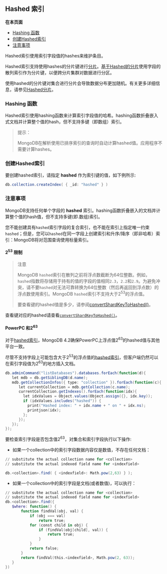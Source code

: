 ## Hashed 索引
**在本页面**

- [Hashing 函数](#hashing)
- [创建Hashed索引](#创建)
- [注意事项](#注意)

Hashed索引使用索引字段值的hashes来维护条目。

Hashed索引支持使用hashes的分片键进行[分片](https://docs.mongodb.com/manual/sharding/)。[基于Hashed的分片](https://docs.mongodb.com/manual/core/hashed-sharding/#sharding-hashed-sharding)使用字段的散列索引作为分片键，以便跨分片集群对数据进行分区。

使用hashed的分片键对集合进行分片会导致数据分布更加随机。有关更多详细信息，请参见[Hashed分片](https://docs.mongodb.com/manual/core/hashed-sharding/#sharding-hashed-sharding)。

### <span id="hashing">Hashing 函数</span>
Hashed索引使用hashing函数来计算索引字段值的哈希。hashing函数折叠嵌入式文档并计算整个值的hash，但不支持多键（即数组）索引。

> 提示：
> 
> MongoDB在解析使用已排序索引的查询时自动计算hashed值。应用程序不需要计算hashes。

### <span id="创建">创建Hashed索引</span>
要创建hashed索引，请指定 **hashed** 作为索引键的值，如下例所示:

```powershell
db.collection.createIndex( { _id: "hashed" } )
```
### <span id="注意">注意事项</span>
MongoDB支持任何单个字段的 **hashed** 索引。hashing函数折叠嵌入的文档并计算整个值的hash值，但不支持多键(即.数组)索引。

您不能创建具有`hashed`索引字段的复合索引，也不能在索引上指定唯一约束`hashed`；但是，您可以`hashed`在同一字段上创建索引和升序/降序（即非哈希）索引：MongoDB将对范围查询使用标量索引。

#### 2<sup>53</sup> 限制

> 注意
>
> MongoDB `hashed`索引在散列之前将浮点数截断为64位整数。例如，`hashed`指数将存储用于持有的值的字段的值相同`2.3`，`2.2`和`2.9`。为避免冲突，请不要`hashed`对无法可靠转换为64位整数（然后再返回到浮点数）的浮点数使用索引。MongoDB `hashed`索引不支持大于2<sup>53</sup>的浮点值。
>
> 要查看键的hashed值是多少，请参阅[convertShardKeyToHashed()](https://docs.mongodb.com/manual/reference/method/convertShardKeyToHashed/#convertShardKeyToHashed)。

查看键对应的hashed请查看[`convertShardKeyToHashed()`](https://docs.mongodb.com/manual/reference/method/convertShardKeyToHashed/#convertShardKeyToHashed)。
#### PowerPC 和2<sup>63</sup>
对于[hashed索引](https://docs.mongodb.com/manual/core/index-hashed/#)，MongoDB 4.2确保PowerPC上浮点值2<sup>63</sup>的hashed值与其他平台一致。

尽管不支持字段上可能包含大于2<sup>53</sup>的浮点值的[hashed索引](https://docs.mongodb.com/manual/core/index-hashed/#)，但客户端仍然可以在索引字段值为2<sup>63</sup>的地方插入文档。

```powershell
db.adminCommand("listDatabases").databases.forEach(function(d){
   let mdb = db.getSiblingDB(d.name);
   mdb.getCollectionInfos({ type: "collection" }).forEach(function(c){
      let currentCollection = mdb.getCollection(c.name);
      currentCollection.getIndexes().forEach(function(idx){
        let idxValues = Object.values(Object.assign({}, idx.key));
        if (idxValues.includes("hashed")) {
          print("Hashed index: " + idx.name + " on " + idx.ns);
          printjson(idx);
        };
      });
   });
});
```
要检查索引字段是否包含值2<sup>63</sup>，对集合和索引字段执行以下操作:

- 如果一个collection中的索引字段数据内容仅是数值，不存在任何文档：
```powershell
// substitute the actual collection name for <collection>
// substitute the actual indexed field name for <indexfield>

db.<collection>.find( { <indexfield>: Math.pow(2,63) } );
```

- 如果一个collection中的索引字段是文档(或者数值)，可以执行：
```powershell
// substitute the actual collection name for <collection>
// substitute the actual indexed field name for <indexfield>
db.<collection>.find({
   $where: function() {
       function findVal(obj, val) {
           if (obj === val)
               return true;
           for (const child in obj) {
               if (findVal(obj[child], val)) {
                   return true;
               }
           }
           return false;
       }
       return findVal(this.<indexfield>, Math.pow(2, 63));
   }
})
```